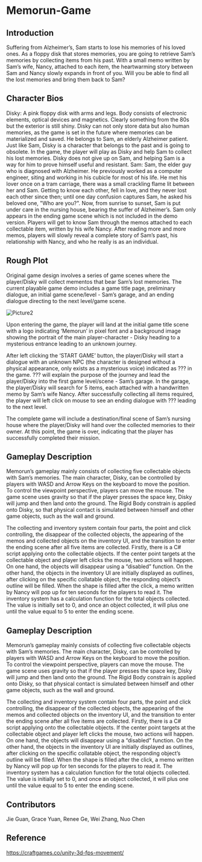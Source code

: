 # Memorun-Game

## Introduction
Suffering from Alzheimer’s, Sam starts to lose his memories of his loved ones. As a floppy disk that stores memories, you are going to retrieve Sam’s memories by collecting items from his past. With a small memo written by Sam’s wife, Nancy, attached to each item, the heartwarming story between Sam and Nancy slowly expands in front of you. Will you be able to find all the lost memories and bring them back to Sam?

## Character Bios
Disky: A pink floppy disk with arms and legs. Body consists of electronic elements, optical devices and magnetics. Clearly something from the 80s but the exterior is still shiny. Disky can not only store data but also human memories, as the game is set in the future where memories can be materialized and saved. He belongs to Sam, an elderly Alzheimer patient. Just like Sam, Disky is a character that belongs to the past and is going to obsolete. In the game, the player will play as Disky and help Sam to collect his lost memories. Disky does not give up on Sam, and helping Sam is a way for him to prove himself useful and resistant. 
Sam: Sam, the elder guy who is diagnosed with Alzheimer. He previously worked as a computer engineer, siting and working in his cubicle for most of his life. He met his lover once on a tram carriage, there was a small crackling flame lit between her and Sam. Getting to know each other, fell in love, and they never lost each other since then; until one day confusion captures Sam, he asked his beloved one, "Who are you?". Now, from sunrise to sunset, Sam is put under care in the nursing house, bearing the suffer of Alzheimer’s. 
Sam only appears in the ending game scene which is not included in the demo version. Players will get to know Sam through the memos attached to each collectable item, written by his wife Nancy. After reading more and more memos, players will slowly reveal a complete story of Sam’s past, his relationship with Nancy, and who he really is as an individual.

## Rough Plot
Original game design involves a series of game scenes where the player/Disky will collect mementos that bear Sam’s lost memories. The current playable game demo includes a game title page, preliminary dialogue, an initial game scene/level - Sam’s garage, and an ending dialogue directing to the next level/game scene.

![Picture2](https://user-images.githubusercontent.com/60665347/136727318-7fbc2449-0e8a-4f61-9f6d-fff28970cda8.png)

Upon entering the game, the player will land at the initial game title scene with a logo indicating ‘Memorun’ in pixel font and a background image showing the portrait of the main player-character - Disky heading to a mysterious entrance leading to an unknown journey. 

After left clicking the ‘START GAME’ button, the player/Disky will start a dialogue with an unknown NPC (the character is designed without a physical appearance, only exists as a mysterious voice) indicated as ??? in the game. ??? will explain the purpose of the journey and lead the player/Disky into the first game level/scene - Sam’s garage. In the garage, the player/Disky will search for 5 items, each attached with a handwritten memo by Sam’s wife Nancy. After successfully collecting all items required, the player will left click on mouse to see an ending dialogue with ??? leading to the next level. 

The complete game will include a destination/final scene of Sam’s nursing house where the player/Disky will hand over the collected memories to their owner. At this point, the game is over, indicating that the player has successfully completed their mission.

## Gameplay Description
Memorun’s gameplay mainly consists of collecting five collectable objects with Sam’s memories. The main character, Disky, can be controlled by players with WASD and Arrow Keys on the keyboard to move the position. To control the viewpoint perspective, players can move the mouse. The game scene uses gravity so that if the player presses the space key, Disky will jump and then land onto the ground. The Rigid Body constrain is applied onto Disky, so that physical contact is simulated between himself and other game objects, such as the wall and ground.

The collecting and inventory system contain four parts, the point and click controlling, the disappear of the collected objects, the appearing of the memos and collected objects on the inventory UI, and the transition to enter the ending scene after all five items are collected. Firstly, there is a C# script applying onto the collectable objects. If the center point targets at the collectable object and player left clicks the mouse, two actions will happen. On one hand, the objects will disappear using a “disabled” function. On the other hand, the objects in the inventory UI are initially displayed as outlines, after clicking on the specific collatable object, the responding object’s outline will be filled. When the shape is filled after the click, a memo written by Nancy will pop up for ten seconds for the players to read it. The inventory system has a calculation function for the total objects collected. The value is initially set to 0, and once an object collected, it will plus one until the value equal to 5 to enter the ending scene. 


## Gameplay Description
Memorun’s gameplay mainly consists of collecting five collectable objects with Sam’s memories. The main character, Disky, can be controlled by players with WASD and Arrow Keys on the keyboard to move the position. To control the viewpoint perspective, players can move the mouse. The game scene uses gravity so that if the player presses the space key, Disky will jump and then land onto the ground. The Rigid Body constrain is applied onto Disky, so that physical contact is simulated between himself and other game objects, such as the wall and ground.

The collecting and inventory system contain four parts, the point and click controlling, the disappear of the collected objects, the appearing of the memos and collected objects on the inventory UI, and the transition to enter the ending scene after all five items are collected. Firstly, there is a C# script applying onto the collectable objects. If the center point targets at the collectable object and player left clicks the mouse, two actions will happen. On one hand, the objects will disappear using a “disabled” function. On the other hand, the objects in the inventory UI are initially displayed as outlines, after clicking on the specific collatable object, the responding object’s outline will be filled. When the shape is filled after the click, a memo written by Nancy will pop up for ten seconds for the players to read it. The inventory system has a calculation function for the total objects collected. The value is initially set to 0, and once an object collected, it will plus one until the value equal to 5 to enter the ending scene. 





## Contributors
Jie Guan, Grace Yuan, Renee Ge, Wei Zhang, Nuo Chen

## Reference
https://craftgames.co/unity-3d-fps-movement/
